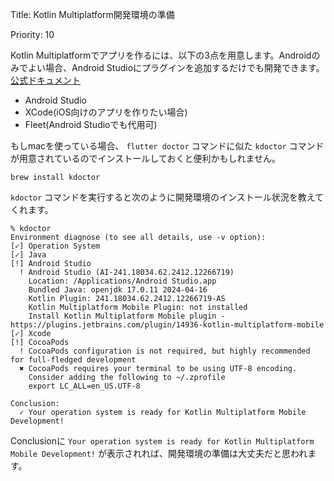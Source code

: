 Title: Kotlin Multiplatform開発環境の準備

Priority: 10

Kotlin Multiplatformでアプリを作るには、以下の3点を用意します。Androidのみでよい場合、Android Studioにプラグインを追加するだけでも開発できます。
[公式ドキュメント](https://www.jetbrains.com/help/kotlin-multiplatform-dev/multiplatform-setup.html)

- Android Studio
- XCode(iOS向けのアプリを作りたい場合)
- Fleet(Android Studioでも代用可)

もしmacを使っている場合、 `flutter doctor` コマンドに似た `kdoctor` コマンドが用意されているのでインストールしておくと便利かもしれません。

```
brew install kdoctor
```

`kdoctor` コマンドを実行すると次のように開発環境のインストール状況を教えてくれます。

```
% kdoctor
Environment diagnose (to see all details, use -v option):
[✓] Operation System
[✓] Java
[!] Android Studio
  ! Android Studio (AI-241.18034.62.2412.12266719)
    Location: /Applications/Android Studio.app
    Bundled Java: openjdk 17.0.11 2024-04-16
    Kotlin Plugin: 241.18034.62.2412.12266719-AS
    Kotlin Multiplatform Mobile Plugin: not installed
    Install Kotlin Multiplatform Mobile plugin - https://plugins.jetbrains.com/plugin/14936-kotlin-multiplatform-mobile
[✓] Xcode
[!] CocoaPods
  ! CocoaPods configuration is not required, but highly recommended for full-fledged development
  ✖ CocoaPods requires your terminal to be using UTF-8 encoding.
    Consider adding the following to ~/.zprofile
    export LC_ALL=en_US.UTF-8

Conclusion:
  ✓ Your operation system is ready for Kotlin Multiplatform Mobile Development!
```

Conclusionに `Your operation system is ready for Kotlin Multiplatform Mobile Development!` が表示されれば、開発環境の準備は大丈夫だと思われます。


